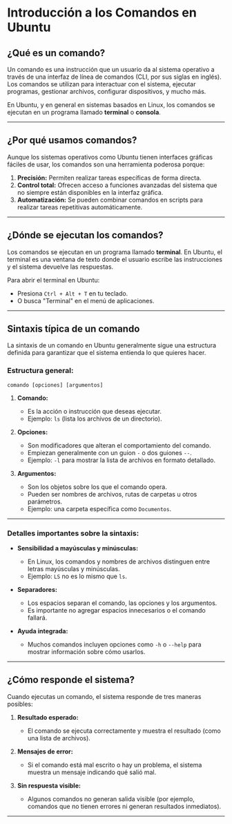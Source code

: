 
# Introducción a los Comandos en Ubuntu

## ¿Qué es un comando?

Un comando es una instrucción que un usuario da al sistema operativo a través de una interfaz de línea de comandos (CLI, por sus siglas en inglés). Los comandos se utilizan para interactuar con el sistema, ejecutar programas, gestionar archivos, configurar dispositivos, y mucho más.

En Ubuntu, y en general en sistemas basados en Linux, los comandos se ejecutan en un programa llamado **terminal** o **consola**.

---

## ¿Por qué usamos comandos?

Aunque los sistemas operativos como Ubuntu tienen interfaces gráficas fáciles de usar, los comandos son una herramienta poderosa porque:

1. **Precisión:** Permiten realizar tareas específicas de forma directa.
2. **Control total:** Ofrecen acceso a funciones avanzadas del sistema que no siempre están disponibles en la interfaz gráfica.
3. **Automatización:** Se pueden combinar comandos en scripts para realizar tareas repetitivas automáticamente.

---

## ¿Dónde se ejecutan los comandos?

Los comandos se ejecutan en un programa llamado **terminal**. En Ubuntu, el terminal es una ventana de texto donde el usuario escribe las instrucciones y el sistema devuelve las respuestas.

Para abrir el terminal en Ubuntu:
- Presiona `Ctrl + Alt + T` en tu teclado.
- O busca "Terminal" en el menú de aplicaciones.

---

## Sintaxis típica de un comando

La sintaxis de un comando en Ubuntu generalmente sigue una estructura definida para garantizar que el sistema entienda lo que quieres hacer.

### Estructura general:

```
comando [opciones] [argumentos]
```

1. **Comando:** 
   - Es la acción o instrucción que deseas ejecutar.
   - Ejemplo: `ls` (lista los archivos de un directorio).

2. **Opciones:** 
   - Son modificadores que alteran el comportamiento del comando.
   - Empiezan generalmente con un guion `-` o dos guiones `--`.
   - Ejemplo: `-l` para mostrar la lista de archivos en formato detallado.

3. **Argumentos:** 
   - Son los objetos sobre los que el comando opera.
   - Pueden ser nombres de archivos, rutas de carpetas u otros parámetros.
   - Ejemplo: una carpeta específica como `Documentos`.

---

### Detalles importantes sobre la sintaxis:

- **Sensibilidad a mayúsculas y minúsculas:** 
  - En Linux, los comandos y nombres de archivos distinguen entre letras mayúsculas y minúsculas.
  - Ejemplo: `LS` no es lo mismo que `ls`.

- **Separadores:** 
  - Los espacios separan el comando, las opciones y los argumentos.
  - Es importante no agregar espacios innecesarios o el comando fallará.

- **Ayuda integrada:** 
  - Muchos comandos incluyen opciones como `-h` o `--help` para mostrar información sobre cómo usarlos.

---

## ¿Cómo responde el sistema?

Cuando ejecutas un comando, el sistema responde de tres maneras posibles:

1. **Resultado esperado:** 
   - El comando se ejecuta correctamente y muestra el resultado (como una lista de archivos).

2. **Mensajes de error:** 
   - Si el comando está mal escrito o hay un problema, el sistema muestra un mensaje indicando qué salió mal.

3. **Sin respuesta visible:** 
   - Algunos comandos no generan salida visible (por ejemplo, comandos que no tienen errores ni generan resultados inmediatos).

---

